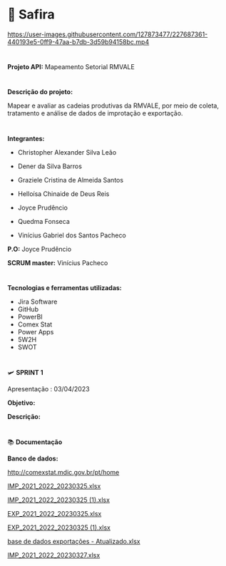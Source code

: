 # 💎 Safira



https://user-images.githubusercontent.com/127873477/227687361-440193e5-0ff9-47aa-b7db-3d59b94158bc.mp4



#

    
 **Projeto API:**   Mapeamento Setorial RMVALE



#

**Descrição do projeto:**

Mapear e avaliar as cadeias produtivas da RMVALE, por meio de coleta, tratamento e análise de dados de improtação e exportação.



#

**Integrantes:**

* Christopher Alexander Silva Leão

* Dener da Silva Barros

* Graziele Cristina de Almeida Santos

* Helloísa Chinaide de Deus Reis

* Joyce Prudêncio

* Quedma Fonseca

* Vinícius Gabriel dos Santos Pacheco


**P.O:** Joyce Prudêncio


**SCRUM master:** Vinícius Pacheco 


#

**Tecnologias e ferramentas utilizadas:**

* Jira Software
* GitHub
* PowerBI
* Comex Stat
* Power Apps
* 5W2H
* SWOT

# 

🛩 **SPRINT 1**

Apresentação : 03/04/2023


**Objetivo:**


**Descrição:**


#

📚 **Documentação** 

**Banco de dados:**

http://comexstat.mdic.gov.br/pt/home

[IMP_2021_2022_20230325.xlsx](https://github.com/JPrudencio/Safira/files/11070515/IMP_2021_2022_20230325.xlsx)

[IMP_2021_2022_20230325 (1).xlsx](https://github.com/JPrudencio/Safira/files/11070521/IMP_2021_2022_20230325.1.xlsx)

[EXP_2021_2022_20230325.xlsx](https://github.com/JPrudencio/Safira/files/11070516/EXP_2021_2022_20230325.xlsx)

[EXP_2021_2022_20230325 (1).xlsx](https://github.com/JPrudencio/Safira/files/11070519/EXP_2021_2022_20230325.1.xlsx)

[base de dados exportações - Atualizado.xlsx](https://github.com/JPrudencio/Safira/files/11084297/base.de.dados.exportacoes.-.Atualizado.xlsx)

[IMP_2021_2022_20230327.xlsx](https://github.com/JPrudencio/Safira/files/11084327/IMP_2021_2022_20230327.xlsx)


